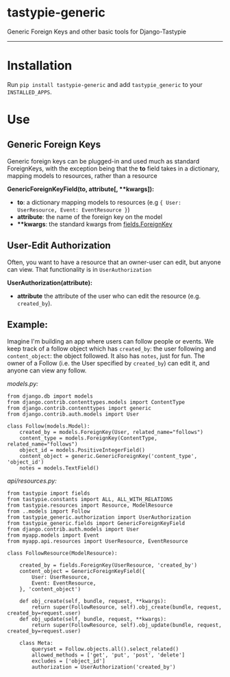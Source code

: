 tastypie-generic
================

Generic Foreign Keys and other basic tools for Django-Tastypie

---

# Installation

Run `pip install tastypie-generic` and add `tastypie_generic` to your `INSTALLED_APPS`.

# Use

## Generic Foreign Keys

Generic foreign keys can be plugged-in and used much as standard ForeignKeys, with the exception being that the __to__ field takes in a dictionary, mapping models to resources, rather than a resource

__GenericForeignKeyField(to, attribute[, **kwargs]):__

- __to__: a dictionary mapping models to resources (e.g `{ User: UserResource, Event: EventResource }`)
- __attribute__: the name of the foreign key on the model
- __**kwargs__: the standard kwargs from [fields.ForeignKey](http://django-tastypie.readthedocs.org/en/latest/fields.html#toonefield)

## User-Edit Authorization

Often, you want to have a resource that an owner-user can edit, but anyone can view.  That functionality is in `UserAuthorization`

__UserAuthorization(attribute):__

- __attribute__ the attribute of the user who can edit the resource (e.g. `created_by`).

## Example:

Imagine I'm building an app where users can follow people or events.  We keep track of a follow object which has `created_by`: the user following and `content_object`: the object followed.  It also has `notes`, just for fun.  The owner of a Follow (i.e. the User specified by `created_by`) can edit it, and anyone can view any follow.

_models.py:_

    from django.db import models
    from django.contrib.contenttypes.models import ContentType
    from django.contrib.contenttypes import generic
    from django.contrib.auth.models import User

    class Follow(models.Model):
        created_by = models.ForeignKey(User, related_name="follows")
        content_type = models.ForeignKey(ContentType, related_name="follows")
        object_id = models.PositiveIntegerField()
        content_object = generic.GenericForeignKey('content_type', 'object_id')
        notes = models.TextField()

_api/resources.py:_

    from tastypie import fields
    from tastypie.constants import ALL, ALL_WITH_RELATIONS
    from tastypie.resources import Resource, ModelResource
    from ..models import Follow
    from tastypie_generic.authorization import UserAuthorization
    from tastypie_generic.fields import GenericForeignKeyField
    from django.contrib.auth.models import User
    from myapp.models import Event
    from myapp.api.resources import UserResource, EventResource

    class FollowResource(ModelResource):

        created_by = fields.ForeignKey(UserResource, 'created_by')
        content_object = GenericForeignKeyField({
            User: UserResource,
            Event: EventResource,
        }, 'content_object')

        def obj_create(self, bundle, request, **kwargs):
            return super(FollowResource, self).obj_create(bundle, request, created_by=request.user)
        def obj_update(self, bundle, request, **kwargs):
            return super(FollowResource, self).obj_update(bundle, request, created_by=request.user)

        class Meta:
            queryset = Follow.objects.all().select_related()
            allowed_methods = ['get', 'put', 'post', 'delete']
            excludes = ['object_id']
            authorization = UserAuthorization('created_by')
